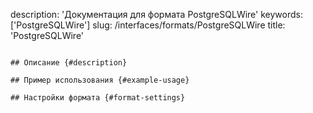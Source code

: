 description: 'Документация для формата PostgreSQLWire'
keywords: ['PostgreSQLWire']
slug: /interfaces/formats/PostgreSQLWire
title: 'PostgreSQLWire'
```

## Описание {#description}

## Пример использования {#example-usage}

## Настройки формата {#format-settings}
